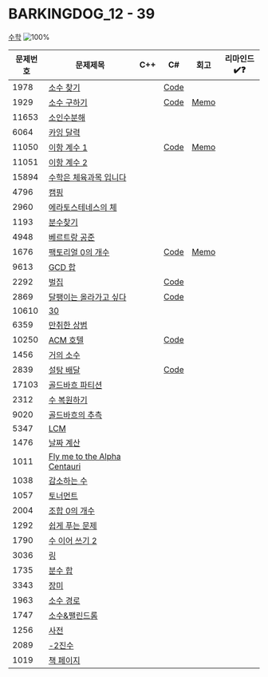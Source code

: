 # BARKINGDOG_12 - 39

[수학](https://github.com/encrypted-def/basic-algo-lecture/blob/master/workbook/0x12.md)
![100%](https://progress-bar.xyz/8/?scale=39&title=progress&width=500&color=babaca&suffix=/39)

| 문제번호 | 문제제목                                            | C++ | C#  | 회고 | 리마인드✔️❓ |
| -------- | --------------------------------------------------- | --- | --- | ---- | ------------ |
| 1978     | [소수 찾기](https://boj.kr/1978)                    |   | [Code](Baekjoon/Bronze/1978.cs) |   |              |
| 1929     | [소수 구하기](https://boj.kr/1929)                  |   | [Code](Baekjoon/Silver/1929.cs) | [Memo](Baekjoon/Silver/1929.md) |              |
| 11653    | [소인수분해](https://boj.kr/11653)                  |     |     |      |              |
| 6064     | [카잉 달력](https://boj.kr/6064)                    |     |     |      |              |
| 11050    | [이항 계수 1](https://boj.kr/11050)                 |   | [Code](Baekjoon/Bronze/11050.cs) | [Memo](Baekjoon/Bronze/11050.md) |              |
| 11051    | [이항 계수 2](https://boj.kr/11051)                 |     |     |      |              |
| 15894    | [수학은 체육과목 입니다](https://boj.kr/15894)      |     |     |      |              |
| 4796     | [캠핑](https://boj.kr/4796)                         |     |     |      |              |
| 2960     | [에라토스테네스의 체](https://boj.kr/2960)          |     |     |      |              |
| 1193     | [분수찾기](https://boj.kr/1193)                     |     |     |      |              |
| 4948     | [베르트랑 공준](https://boj.kr/4948)                |     |     |      |              |
| 1676     | [팩토리얼 0의 개수](https://boj.kr/1676)            |   | [Code](Baekjoon/Silver/1676.cs) | [Memo](Baekjoon/Silver/1676.md) |              |
| 9613     | [GCD 합](https://boj.kr/9613)                       |     |     |      |              |
| 2292     | [벌집](https://boj.kr/2292)                         |   | [Code](Baekjoon/Bronze/2292.cs) |   |              |
| 2869     | [달팽이는 올라가고 싶다](https://boj.kr/2869)       |   | [Code](Baekjoon/Bronze/2869.cs) |   |              |
| 10610    | [30](https://boj.kr/10610)                          |     |     |      |              |
| 6359     | [만취한 상범](https://boj.kr/6359)                  |     |     |      |              |
| 10250    | [ACM 호텔](https://boj.kr/10250)                    |   | [Code](Baekjoon/Bronze/10250.cs) |   |              |
| 1456     | [거의 소수](https://boj.kr/1456)                    |     |     |      |              |
| 2839     | [설탕 배달](https://boj.kr/2839)                    |   | [Code](Baekjoon/Silver/2839.cs) |   |              |
| 17103    | [골드바흐 파티션](https://boj.kr/17103)             |     |     |      |              |
| 2312     | [수 복원하기](https://boj.kr/2312)                  |     |     |      |              |
| 9020     | [골드바흐의 추측](https://boj.kr/9020)              |     |     |      |              |
| 5347     | [LCM](https://boj.kr/5347)                          |     |     |      |              |
| 1476     | [날짜 계산](https://boj.kr/1476)                    |     |     |      |              |
| 1011     | [Fly me to the Alpha Centauri](https://boj.kr/1011) |     |     |      |              |
| 1038     | [감소하는 수](https://boj.kr/1038)                  |     |     |      |              |
| 1057     | [토너먼트](https://boj.kr/1057)                     |     |     |      |              |
| 2004     | [조합 0의 개수](https://boj.kr/2004)                |     |     |      |              |
| 1292     | [쉽게 푸는 문제](https://boj.kr/1292)               |     |     |      |              |
| 1790     | [수 이어 쓰기 2](https://boj.kr/1790)               |     |     |      |              |
| 3036     | [링](https://boj.kr/3036)                           |     |     |      |              |
| 1735     | [분수 합](https://boj.kr/1735)                      |     |     |      |              |
| 3343     | [장미](https://boj.kr/3343)                         |     |     |      |              |
| 1963     | [소수 경로](https://boj.kr/1963)                    |     |     |      |              |
| 1747     | [소수&팰린드롬](https://boj.kr/1747)                |     |     |      |              |
| 1256     | [사전](https://boj.kr/1256)                         |     |     |      |              |
| 2089     | [-2진수](https://boj.kr/2089)                       |     |     |      |              |
| 1019     | [책 페이지](https://boj.kr/1019)                    |     |     |      |              |
